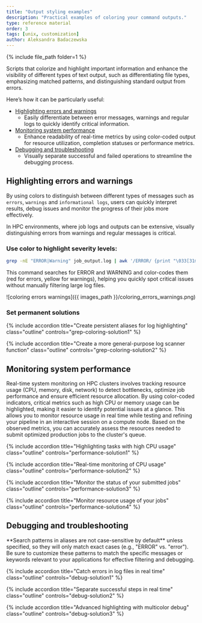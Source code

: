 ```yaml
---
title: "Output styling examples"
description: "Practical examples of coloring your command outputs."
type: reference material
order: 3
tags: [unix, customization]
author: Aleksandra Badaczewska
---
```


{% include file_path folder=1 %}

Scripts that colorize and highlight important information and enhance the visibility of different types of text output, such as differentiating file types, emphasizing matched patterns, and distinguishing standard output from errors.

Here’s how it can be particularly useful:
* [Highlighting errors and warnings](#highlighting-errors-and-warnings)
  * Easily differentiate between error messages, warnings and regular logs to quickly identify critical information.
* [Monitoring system performance](#monitoring-system-performance)
  * Enhance readability of real-time metrics by using color-coded output for resource utilization, completion statuses or performance metrics.
* [Debugging and troubleshooting](#debugging-and-troubleshooting)
  * Visually separate successful and failed operations to streamline the debugging process.

## Highlighting errors and warnings 

By using colors to distinguish between different types of messages such as `errors`, `warnings` and `informational logs`, users can quickly interpret results, debug issues and monitor the progress of their jobs more effectively. 

In HPC environments, where job logs and outputs can be extensive, visually distinguishing errors from warnings and regular messages is critical. 

### Use color to highlight severity levels:
```bash
grep -nE "ERROR|Warning" job_output.log | awk '/ERROR/ {print "\033[31m" $0 "\033[0m"} /Warning/ {print "\033[33m" $0 "\033[0m"}'
```
This command searches for ERROR and WARNING and color-codes them (red for errors, yellow for warnings), helping you quickly spot critical issues without manually filtering large log files.

![coloring errors warnings]({{ images_path }}/coloring_errors_warnings.png)


### Set permanent solutions

<div class="usa-accordion">

{% include accordion title="Create persistent aliases for log highlighting" class="outline" controls="grep-coloring-solution1" %}
<div id="grep-coloring-solution1" class="accordion_content" markdown="1" hidden>

You can create shell aliases to quickly filter and colorize logs.
```bash
alias logcheck='grep -E "ERROR|Warning" | awk '\''/ERROR/ {print "\033[31m" $0 "\033[0m"} /Warning/ {print "\033[33m" $0 "\033[0m"}'\'''
```  

**How to use it:**
```bash
cat job_output.log | logcheck
```
Your custom `logcheck` command will instantly highlight errors (red) and warnings (yellow) without retyping the full command.

![alias logcheck]({{ images_path }}/alias_logcheck.png)

</div>

{% include accordion title="Create a more general-purpose log scanner function" class="outline" controls="grep-coloring-solution2" %}
<div id="grep-coloring-solution2" class="accordion_content" markdown="1" hidden>

```bash
logscan() {
  A=$(echo "$1" | awk -F"|" '{print $1}')
  B=$(echo "$1" | awk -F"|" '{print $2}')
  grep -E "$1" "$2" | awk -v A="$A" -v B="$B" '$0 ~ A {print "\033[31m" $0 "\033[0m"} $0 ~ B {print "\033[33m" $0 "\033[0m"}'
}
```

**How to use it:**
```bash
logscan "ERROR|WARNING" job_output.log            # test other search patterns, e.g., "False|True"
```
Your custom `logscan` command will instantly highlight first pattern (ERROR) in red and the second pattern (Warning) in yellow.

![function logscan]({{ images_path }}/function_logscan.png)


</div></div>

## Monitoring system performance 

Real-time system monitoring on HPC clusters involves tracking resource usage (CPU, memory, disk, network) to detect bottlenecks, 
optimize job performance and ensure efficient resource allocation. By using color-coded indicators, 
critical metrics such as high CPU or memory usage can be highlighted, making it easier to identify potential issues at a glance. 
This allows you to monitor resource usage in real time while testing and refining your pipeline in an interactive session on a compute node. Based on the observed metrics, you can accurately assess the resources needed to submit optimized production jobs to the cluster's queue.

<div class="usa-accordion">

{% include accordion title="Highlighting tasks with high CPU usage" class="outline" controls="performance-solution1" %}
<div id="performance-solution1" class="accordion_content" markdown="1" hidden>


```bash
top -b -n 1 | awk 'NR <= 7 {print} NR > 7 && $9 > 10 { if ($9 > 80) printf "\033[31m%s\033[0m\n", $0; else print $0 }'
```
This command runs `top` in batch mode and use `awk`-based filtering to:
- keep the headers: `NR <= 7 {print}`
- hides processes using 10% or less CPU: `NR > 7 && $9 > 10`
- highlights those using over 80% in red: `{ if ($9 > 80) printf "\033[31m%s\033[0m\n", $0; else print $0 }`

</div>

{% include accordion title="Real-time monitoring of CPU usage" class="outline" controls="performance-solution2" %}
<div id="performance-solution2" class="accordion_content" markdown="1" hidden>

Using `top` combined with `awk` displays a one-time snapshot of resource usage, while embedding it in `watch` continuously updates the output at regular intervals, providing real-time monitoring.

```bash
watch -c "top -b -n 1 | awk 'NR <= 7 {print} NR > 7 && \$9 > 10 { if (\$9 > 80) printf \"\033[31m%s\033[0m\n\", \$0; else print \$0 }'"
```
This monitors CPU usage every 2 seconds, filters jobs with CPU usage >10% and highlights processes with CPU >80% in red.
- The `-c` option in `watch` enables the display of ANSI colors in the output.

![monitor cpu usage]({{ images_path }}/monitor_cpu_usage.png)

<div id="note-alerts-1" class="highlighted highlighted--tip ">
<div class="highlighted__body" markdown="1">
Customize thresholds or add memory checks to gain deeper insights into potential resource bottlenecks during job execution.
</div>
</div>

</div>

{% include accordion title="Monitor the status of your submitted jobs" class="outline" controls="performance-solution3" %}
<div id="performance-solution3" class="accordion_content" markdown="1" hidden>

Monitoring your jobs in the SLURM queue with color-coded output helps you quickly identify their status at a glance, saving time when managing multiple jobs.

For example, you can highlight running, pending and failed jobs in different colors to efficiently track the progress and prioritize troubleshooting.

```bash
squeue -u $USER | awk 'NR == 1 {print} 
    / R / {print "\033[32m" $0 "\033[0m"}             
    / PD / {print "\033[33m" $0 "\033[0m"}            
    / F / {print "\033[31m" $0 "\033[0m"}'

# Green (\033[32m) for running jobs # Yellow (\033[33m) for jobs waiting in the queue # Red (\033[31m) for jobs that have failed
```
![queue monitoring]({{ images_path }}/queue_monitoring.png)

</div>

{% include accordion title="Monitor resource usage of your jobs" class="outline" controls="performance-solution4" %}
<div id="performance-solution4" class="accordion_content" markdown="1" hidden>


You can extend the `squeue` command to check resource requests like CPU time or memory limits and color-code them.

```bash
squeue -u $USER -o "%.18i %.8j %.8u %.10M %.6D %.6C %.10L %.6t" | awk 'NR == 1 {print} 
    $6 > 8 {print "\033[31m" $0 "\033[0m"} 
    $6 >= 4 && $6 <= 8 {print "\033[33m" $0 "\033[0m"} 
    $6 < 4 {print "\033[32m" $0 "\033[0m"}'

# Green (\033[32m) for running jobs # Yellow (\033[33m) for jobs waiting in the queue # Red (\033[31m) for jobs that have failed
```
- The `-o` flag customizes the output to display columns like `job ID`, `name`, `user`, `memory` and `CPU usage`.
- The coloring logic is based on CPUs used (`$6`):*
    - more than 8 CPUs: Red for high usage
    - between 4 and 8 CPUs: Yellow for medium usage
    - less than 4 CPUs: Green for low usage

![monitoring resources is the queue]({{ images_path }}/queue_monitoring_resources.png)

<div id="note-alerts-1" class="highlighted highlighted--tip ">
<div class="highlighted__body" markdown="1">

You can use an awk-based coloring approach to easily analyze resource usage and job statuses in your completed jobs by combining it with the `sacct` command, helping you quickly spot high memory usage, long runtimes or failed jobs.
```bash
sacct -j JOBID --format=JobID,JobName,Elapsed,State,MaxRSS,CPUTime,ExitCode | awk 'NR == 1 {print} 
    /FAILED|CANCELLED/ {print "\033[31m" $0 "\033[0m"} 
    /COMPLETED/ && $5 ~ /[0-9]+G/ {print "\033[33m" $0 "\033[0m"} 
    /COMPLETED/ && $5 ~ /[0-9]+M/ {print "\033[32m" $0 "\033[0m"}'
```
In this example:
- Red: Failed or canceled jobs.
- Yellow: Completed jobs that consumed large memory (in GB).
- Green: Jobs with moderate memory usage (in MB).

***NOTE:*** *To use this method, you need to know the `JOBID` of the completed or running job.*
</div>
</div>

</div>
</div>

## Debugging and troubleshooting

<div id="note-alerts-1" class="highlighted highlighted--warning ">
<div class="highlighted__body" markdown="1">
**Search patterns in aliases are not case-sensitive by default** unless specified, so they will only match exact cases (e.g., "ERROR" vs. "error"). Be sure to customize these patterns to match the specific messages or keywords relevant to your applications for effective filtering and debugging.
</div>
</div>


<div class="usa-accordion">

{% include accordion title="Catch errors in log files in real time" class="outline" controls="debug-solution1" %}
<div id="debug-solution1" class="accordion_content" markdown="1" hidden>

While running test job in the interactive session on a compute node, you can use `tail -f` to monitor the job’s progress and detect errors or warnings early.

By default, `tail` displays the last few lines of a file (typically the last 10 lines). The `-f` stands for follow, meaning it will keep running and display new lines as they are appended to the file. You might use this to monitor logs in real time, especially in SCINet HPC environment.
```bash
tail -f slurm-16364729.out 
```


You can create a custom alias like `taildebug` to filter and highlight only errors and warnings in real time from a log file, allowing you to skip all irrelevant lines and focus on critical debug information.
```bash
alias tailgrep='tail -f | grep --color=always -E "ERROR|WARNING"'
```
**How to use it:**  
For best results, run your job in one shell window and monitor the filtered log output in the other one (e.g., launched via OOD).
```bash
tailgrep slurm-16364729.out 
```
![alias for live time debug: tailgrep]({{ images_path }}/alias_debug_tailgrep.png)


</div>

{% include accordion title="Separate successful steps in real time" class="outline" controls="debug-solution2" %}
<div id="debug-solution2" class="accordion_content" markdown="1" hidden>

Efficient debugging in HPC requires clear identification of success and failure states, especially in complex multi-node jobs. <br>
Separate successful operations from errors:
```bash
# Add this to your .bashrc file to make settings persistent
alias tailawk='tail -f | awk '\''/SUCCESS/ {print "\033[32m" $0 "\033[0m"} /FAILED/ {print "\033[31m" $0 "\033[0m"}'\'''
# Other useful keywords include: DONE, FINISHED, DEBUG; 
```

**How to use it:**  
For best results, run your job in one shell window and monitor the filtered log output in the other one (e.g., launched via OOD).
```bash
tailawk slurm-16364729.out 
```
As job outputs are appended to logs in real time, this command highlights successful messages in green and failures in red, making it easy to spot problems while the job is still running.
![alias for live time debug: tailawk]({{ images_path }}/alias_debug_tailawk.png)

</div>

{% include accordion title="Advanced highlighting with multicolor debug" class="outline" controls="debug-solution3" %}
<div id="debug-solution3" class="accordion_content" markdown="1" hidden>

If you want to highlight more categories (e.g., `INFO`, `DEBUG`, `CRITICAL`) with distinct colors, you can define functions:
```bash
filter_logs() {
  awk '/\[ERROR\]/ {print "\033[31m" $0 "\033[0m"} 
       /WARNING/ {print "\033[33m" $0 "\033[0m"} 
       /\[INFO\]/ {print $0} 
       /DEBUG/ {print "\033[36m" $0 "\033[0m"}' "$1"
}
```
![]({{ images_path }}/function_debug_multi.png)

</div></div>